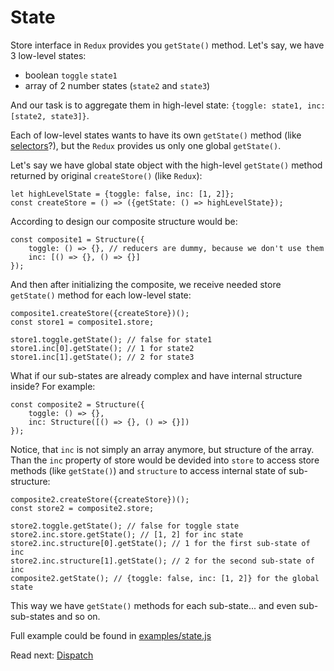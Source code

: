 # State

Store interface in `Redux` provides you `getState()` method.
Let's say, we have 3 low-level states:
- boolean `toggle` `state1`
- array of 2 number states (`state2` and `state3`)

And our task is to aggregate them in high-level state: `{toggle: state1, inc: [state2, state3]}`.

Each of low-level states wants to have its own `getState()` method (like [selectors](https://github.com/reduxjs/reselect)?), but the `Redux` provides us only one global `getState()`.

Let's say we have global state object with the high-level `getState()` method returned by original `createStore()` (like `Redux`):
```
let highLevelState = {toggle: false, inc: [1, 2]};
const createStore = () => ({getState: () => highLevelState});
```
According to design our composite structure would be:
```
const composite1 = Structure({
    toggle: () => {}, // reducers are dummy, because we don't use them
    inc: [() => {}, () => {}]
});
```

And then after initializing the composite, we receive needed store `getState()` method for each low-level state:
```
composite1.createStore({createStore})();
const store1 = composite1.store;

store1.toggle.getState(); // false for state1
store1.inc[0].getState(); // 1 for state2
store1.inc[1].getState(); // 2 for state3
```

What if our sub-states are already complex and have internal structure inside? For example:
```
const composite2 = Structure({
    toggle: () => {},
    inc: Structure([() => {}, () => {}])
});
```
Notice, that `inc` is not simply an array anymore, but structure of the array.
Than the `inc` property of store would be devided into `store` to access store methods (like `getState()`) and `structure` to access internal state of sub-structure:
```
composite2.createStore({createStore})();
const store2 = composite2.store;

store2.toggle.getState(); // false for toggle state
store2.inc.store.getState(); // [1, 2] for inc state
store2.inc.structure[0].getState(); // 1 for the first sub-state of inc
store2.inc.structure[1].getState(); // 2 for the second sub-state of inc
composite2.getState(); // {toggle: false, inc: [1, 2]} for the global state
```
This way we have `getState()` methods for each sub-state... and even sub-sub-states and so on.

Full example could be found in [examples/state.js](../examples/state.js)

Read next: [Dispatch](dispatch.md)

